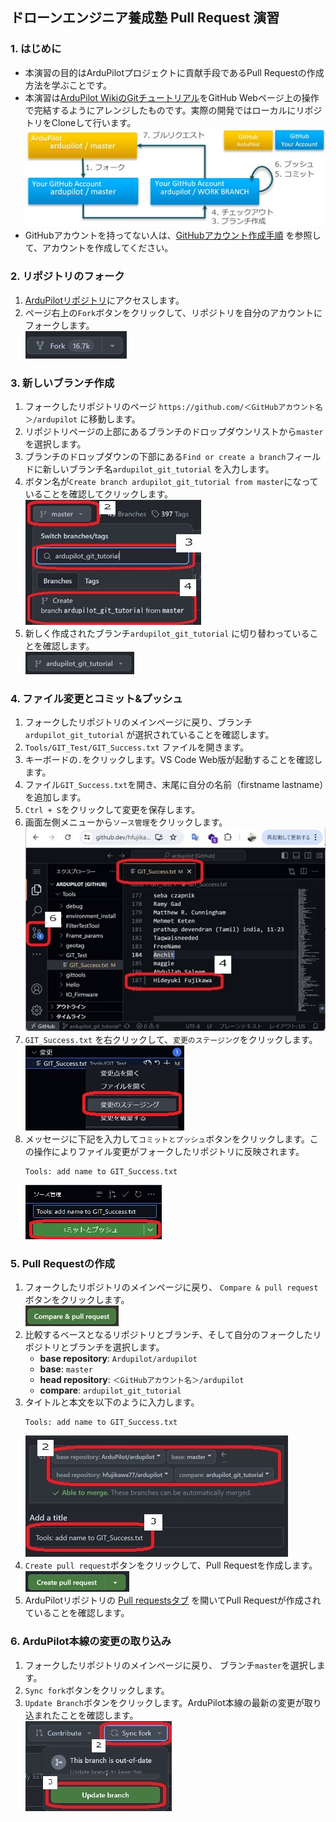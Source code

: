 ## ドローンエンジニア養成塾 Pull Request 演習
### 1. はじめに
   - 本演習の目的はArduPilotプロジェクトに貢献手段であるPull Requestの作成方法を学ぶことです。
   - 本演習は[ArduPilot WikiのGitチュートリアル](https://ardupilot.org/dev/docs/git-branch.html)をGitHub Webページ上の操作で完結するようにアレンジしたものです。実際の開発ではローカルにリポジトリをCloneして行います。  
   ![alt text](media/github-pr-training-009.jpg)
   - GitHubアカウントを持ってない人は、[GitHubアカウント作成手順](https://docs.github.com/ja/get-started/start-your-journey/creating-an-account-on-github) を参照して、アカウントを作成してください。

### 2. リポジトリのフォーク
   1. [ArduPilotリポジトリ](https://github.com/ardupilot/ardupilot)にアクセスします。
   1. ページ右上の`Fork`ボタンをクリックして、リポジトリを自分のアカウントにフォークします。  
   ![alt text](media/github-pr-training-010.jpg)

### 3. 新しいブランチ作成
   1. フォークしたリポジトリのページ `https://github.com/＜GitHubアカウント名＞/ardupilot` に移動します。
   1. リポジトリページの上部にあるブランチのドロップダウンリストから`master`を選択します。
   1. ブランチのドロップダウンの下部にある`Find or create a branch`フィールドに新しいブランチ名`ardupilot_git_tutorial` を入力します。  
   1. ボタン名が`Create branch ardupilot_git_tutorial from master`になっていることを確認してクリックします。  
   ![alt text](media/github-pr-training-020.jpg)
   1. 新しく作成されたブランチ`ardupilot_git_tutorial` に切り替わっていることを確認します。  
   ![alt text](media/github-pr-training-030.jpg) 

<div style="page-break-before:always"></div>

### 4. ファイル変更とコミット&プッシュ
   1. フォークしたリポジトリのメインページに戻り、ブランチ`ardupilot_git_tutorial` が選択されていることを確認します。
   2. `Tools/GIT_Test/GIT_Success.txt` ファイルを開きます。
   3. キーボードの`.`をクリックします。VS Code Web版が起動することを確認します。
   4. ファイル`GIT_Success.txt`を開き、末尾に自分の名前（firstname lastname）を追加します。
   5. `Ctrl + S`をクリックして変更を保存します。  
   6. 画面左側メニューから`ソース管理`をクリックします。  
   ![alt text](media/github-pr-training-050.jpg)
   7. `GIT_Success.txt` を右クリックして、`変更のステージング`をクリックします。  
   ![alt text](media/github-pr-training-060.jpg)
   8. メッセージに下記を入力して`コミットとプッシュ`ボタンをクリックします。この操作によりファイル変更がフォークしたリポジトリに反映されます。
      ```
      Tools: add name to GIT_Success.txt
      ```
      ![alt text](media/github-pr-training-070.jpg)

<div style="page-break-before:always"></div>

### 5. Pull Requestの作成
   1. フォークしたリポジトリのメインページに戻り、 `Compare & pull request`ボタンをクリックします。  
   ![alt text](media/github-pr-training-080.jpg)
   1. 比較するベースとなるリポジトリとブランチ、そして自分のフォークしたリポジトリとブランチを選択します。
       - **base repository**: `Ardupilot/ardupilot`
       - **base**: `master`
       - **head repository**: `＜GitHubアカウント名＞/ardupilot`
       - **compare**: `ardupilot_git_tutorial`
   1. タイトルと本文を以下のように入力します。
      ```
      Tools: add name to GIT_Success.txt
      ```
      ![alt text](media/github-pr-training-090.jpg)
   1. `Create pull request`ボタンをクリックして、Pull Requestを作成します。  
      ![alt text](media/github-pr-training-100.jpg)
   3. ArduPilotリポジトリの [Pull requestsタブ](https://github.com/ArduPilot/ardupilot/pulls) を開いてPull Requestが作成されていることを確認します。

### 6. ArduPilot本線の変更の取り込み
   1. フォークしたリポジトリのメインページに戻り、 ブランチ`master`を選択します。
   1. `Sync fork`ボタンをクリックします。
   1. `Update Branch`ボタンをクリックします。ArduPilot本線の最新の変更が取り込まれたことを確認します。  
   ![alt text](media/github-pr-training-110.jpg)